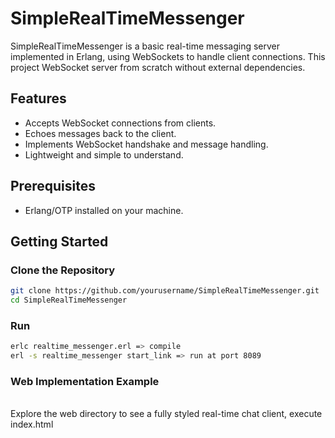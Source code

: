 # SimpleRealTimeMessenger

SimpleRealTimeMessenger is a basic real-time messaging server implemented in Erlang, using WebSockets to handle client connections. This project WebSocket server from scratch without external dependencies.

## Features

- Accepts WebSocket connections from clients.
- Echoes messages back to the client.
- Implements WebSocket handshake and message handling.
- Lightweight and simple to understand.

## Prerequisites

- Erlang/OTP installed on your machine.

## Getting Started

### Clone the Repository

```bash
git clone https://github.com/yourusername/SimpleRealTimeMessenger.git
cd SimpleRealTimeMessenger
```

### Run

```bash
erlc realtime_messenger.erl => compile
erl -s realtime_messenger start_link => run at port 8089
```
### Web Implementation Example
<br>
Explore the web directory to see a fully styled real-time chat client, execute index.html